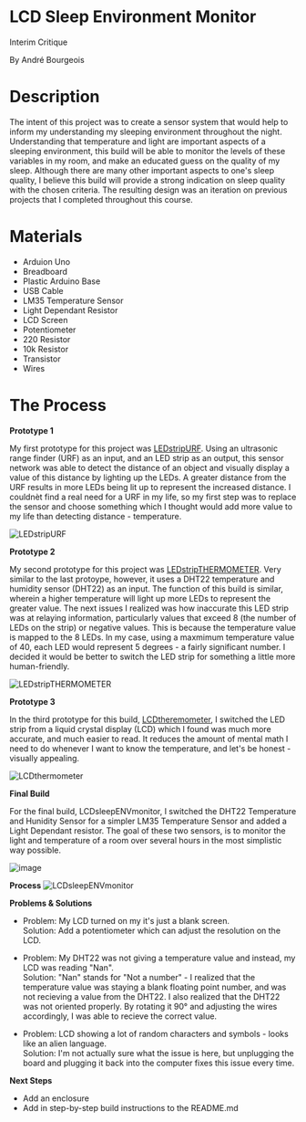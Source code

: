 # LCD Sleep Environment Monitor
Interim Critique

By André Bourgeois

# Description
The intent of this project was to create a sensor system that would help to inform my understanding my sleeping environment throughout the night. Understanding that
temperature and light are important aspects of a sleeping environment, this build will be able to monitor the levels of these variables in my room, and make an
educated guess on the quality of my sleep. Although there are many other important aspects to one's sleep quality, I believe this build will provide a strong indication
on sleep quality with the chosen criteria. The resulting design was an iteration on previous projects that I completed throughout this course.

# Materials
- Arduion Uno
- Breadboard
- Plastic Arduino Base
- USB Cable
- LM35 Temperature Sensor
- Light Dependant Resistor
- LCD Screen
- Potentiometer
- 220 Resistor
- 10k Resistor
- Transistor
- Wires

# The Process
**Prototype 1**

My first prototype for this project was [LEDstripURF](https://github.com/andrelbourgeois/CASA0016/tree/master/LEDstripURF). Using an ultrasonic range finder (URF) as an input, and
an LED strip as an output, this sensor network was able to detect the distance of an object and visually display a value of this distance by lighting up the LEDs. A greater
distance from the URF results in more LEDs being lit up to represent the increased distance. I couldnèt find a real need for a URF in my life, so my first step was to replace
the sensor and choose something which I thought would add more value to my life than detecting distance - temperature.

![LEDstripURF](https://user-images.githubusercontent.com/33913141/144129281-4d4bb6da-3713-4bb9-be24-c0350a4b07c0.jpg)

**Prototype 2**

My second prototype for this project was [LEDstripTHERMOMETER](https://github.com/andrelbourgeois/CASA0016/tree/master/LEDstripTHERMOMETER). Very similar to the last protoype,
however, it uses a DHT22 temperature and humidity sensor (DHT22) as an input. The function of this build is similar, wherein a higher temperature will light up more LEDs to
represent the greater value. The next issues I realized was how inaccurate this LED strip was at relaying information, particularly values that exceed 8 (the number of LEDs
on the strip) or negative values. This is because the temperature value is mapped to the 8 LEDs. In my case, using a maxmimum temperature value of 40, each LED would represent
5 degrees - a fairly significant number. I decided it would be better to switch the LED strip for something a little more human-friendly.

![LEDstripTHERMOMETER](https://user-images.githubusercontent.com/33913141/144129314-a341689a-9762-4c7f-a57e-eb049f3dec82.jpg)


**Prototype 3**

In the third prototype for this build, [LCDtheremometer](https://github.com/andrelbourgeois/CASA0016/tree/master/LCDthermometer), I switched the LED strip from a liquid
crystal display (LCD) which I found was much more accurate, and much easier to read. It reduces the amount of mental math I need to do whenever I want to know the
temperature, and let's be honest - visually appealing.

![LCDthermometer](https://user-images.githubusercontent.com/33913141/144129329-fab20756-0b29-436e-a109-5b38f9693be5.jpg)


**Final Build**

For the final build, LCDsleepENVmonitor, I switched the DHT22 Temperature and Hunidity Sensor for a simpler LM35 Temperature Sensor and added a Light Dependant resistor.
The goal of these two sensors, is to monitor the light and temperature of a room over several hours in the most simplistic way possible.

![image](https://user-images.githubusercontent.com/33913141/144763590-ce748474-0e8e-4afa-94c3-331f75278e5d.png)

**Process**
![LCDsleepENVmonitor](https://user-images.githubusercontent.com/33913141/144763605-0cd9474a-808f-40e1-bd7f-9f76559a8378.png)


**Problems & Solutions**

- Problem: My LCD turned on my it's just a blank screen.\
Solution: Add a potentiometer which can adjust the resolution on the LCD.

- Problem: My DHT22 was not giving a temperature value and instead, my LCD was reading "Nan".\
Solution: "Nan" stands for "Not a number" - I realized that the temperature value was staying a blank floating point number, and was not recieving a value from the DHT22.
I also realized that the DHT22 was not oriented properly. By rotating it 90° and adjusting the wires accordingly, I was able to recieve the correct value.

- Problem: LCD showing a lot of random  characters and symbols - looks like an alien language.\
Solution: I'm not actually sure what the issue is here, but unplugging the board and plugging it back into the computer fixes this issue every time.

**Next Steps**
- Add an enclosure
- Add in step-by-step build instructions to the README.md

